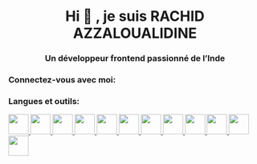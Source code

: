 <h1 align="center">Hi 👋 , je suis RACHID AZZALOUALIDINE</h1>
<h3 align="center">Un développeur frontend passionné de l’Inde</h3>

<h3 align="left">Connectez-vous avec moi:</h3>
<p align="left">
</p>

<h3 align="left">Langues et outils:</h3>
<p align="left"> <a href="https://getbootstrap.com » target="_blank » rel="noreferrer"> <img src="https://raw.githubusercontent.com/devicons/devicon/master/icons/bootstrap/bootstrap-plain-wordmark.svg » alt="bootstrap » width="40 » height="40"/> </a> <a href="https://www.w3schools.com/css/ » target="_blank » rel="noreferrer"> <img src="https://raw.githubusercontent.com/devicons/devicon/master/icons/css3/css3-original-wordmark.svg » alt= » css3 » width="40 » height="40"/> </a> <a href="https://firebase.google.com/ » target="_blank » rel="noreferrer"> <img src="https://www.vectorlogo.zone/logos/firebase/firebase-icon.svg » alt="firebase » width="40 » height="40"/> </a> <a href="https://git-scm.com/ » target="_blank » rel="noreferrer"> <img src="https://www.vectorlogo.zone/logos/git-scm/git-scm-icon.svg » alt="git » width="40 » height="40"/> </a> <a href= » https://www.w3.org/html/ » target="_blank » rel="noreferrer"> <img src="https://raw.githubusercontent.com/devicons/devicon/master/icons/html5/html5-original-wordmark.svg » alt="html5 » width="40 » height="40"/> </a> <a href="https://developer.mozilla.org/en-US/docs/Web/JavaScript » target="_blank » rel="noreferrer"> <img src="https://raw.githubusercontent.com/devicons/devicon/master/icons/javascript/javascript-original.svg » alt="javascript » width="40 » height="40"/> </a> <a href="https://laravel.com/ » target="_blank » rel="noreferrer"> <img src="https://raw.githubusercontent.com/devicons/devicon/master/icons/laravel/laravel-plain-wordmark.svg » alt="laravel » width="40 » height="40"/> </a> <a href="https://www.mysql.com/ » target="_blank » rel="noreferrer"> <img src="https://raw.githubusercontent.com/devicons/devicon/master/icons/mysql/mysql-original-wordmark.svg » alt= » mysql » width="40 » height="40"/> </a> <a href="https://www.php.net » target="_blank » rel="noreferrer"> <img src="https://raw.githubusercontent.com/devicons/devicon/master/icons/php/php-original.svg » alt="php » width="40 » height="40"/> </a> <a href="https://postman.com » target="_blank » rel="noreferrer"> <img src="https://www.vectorlogo.zone/logos/getpostman/getpostman-icon.svg » alt="postman » width="40 » height="40"/> </a> <a href="https://reactjs.org/ » target="_blank » rel="noreferrer"> <img src="https://raw.githubusercontent.com/devicons/devicon/master/icons/react/react-original-wordmark.svg » alt="react » width="40 » height="40"/> </a> <a href="https://www.typescriptlang.org/ » target="_blank » rel="noreferrer"> <img src="https://raw.githubusercontent.com/devicons/devicon/master/icons/typescript/typescript-original.svg » alt="typescript » width="40 » height="40"/> </a> </p>
